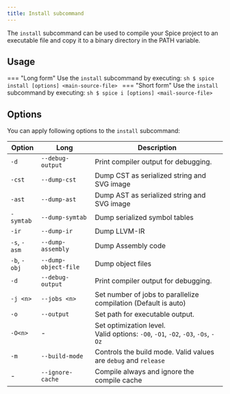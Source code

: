 ```yaml
---
title: Install subcommand
---
```


The `install` subcommand can be used to compile your Spice project to an executable file and copy it to a binary directory in the PATH variable.

## Usage
=== "Long form"
    Use the `install` subcommand by executing:
    ```sh
    $ spice install [options] <main-source-file>
    ```
=== "Short form"
    Use the `install` subcommand by executing:
    ```sh
    $ spice i [options] <mail-source-file>
    ```

## Options
You can apply following options to the `install` subcommand:

| Option       | Long                 | Description                                                                          |
|--------------|----------------------|--------------------------------------------------------------------------------------|
| `-d`         | `--debug-output`     | Print compiler output for debugging.                                                 |
| `-cst`       | `--dump-cst`         | Dump CST as serialized string and SVG image                                          |
| `-ast`       | `--dump-ast`         | Dump AST as serialized string and SVG image                                          |
| `-symtab`    | `--dump-symtab`      | Dump serialized symbol tables                                                        |
| `-ir`        | `--dump-ir`          | Dump LLVM-IR                                                                         |
| `-s`, `-asm` | `--dump-assembly`    | Dump Assembly code                                                                   |
| `-b`, `-obj` | `--dump-object-file` | Dump object files                                                                    |
| `-d`         | `--debug-output`     | Print compiler output for debugging.                                                 |
| `-j <n>`     | `--jobs <n>`         | Set number of jobs to parallelize compilation (Default is auto)                      |
| `-o`         | `--output`           | Set path for executable output.                                                      |
| `-O<n>`      | -                    | Set optimization level. <br> Valid options: `-O0`, `-O1`, `-O2`, `-O3`, `-Os`, `-Oz` |
| `-m`         | `--build-mode`       | Controls the build mode. Valid values are `debug` and `release`                      |
| -            | `--ignore-cache`     | Compile always and ignore the compile cache                                          |